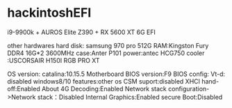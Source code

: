 # hackintoshEFI
i9-9900k + AUROS Elite Z390 + RX 5600 XT 6G EFI

other hardwares
hard disk: samsung 970 pro 512G
RAM:Kingston Fury DDR4 16G*2 3600MHz
case:Anter P101
power:antec HCG750
cooler :USCORSAIR H150I RGB PRO XT


OS version:
catalina:10.15.5
Motherboard BIOS version:F9
BIOS config:
Vt-d: disabled
windows8/10 features:other os
CSM suport:disabled
XHCI hand-off:Enabled
About 4G Decoding:Enabled
Network stack configuration->Network stack：Disabled
Internal Graphics:Enabled
secure Boot:Disabled
